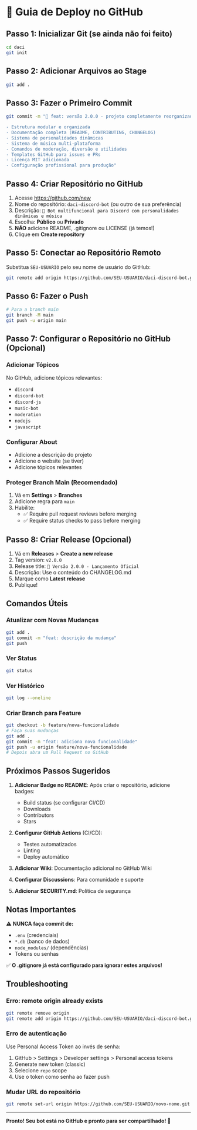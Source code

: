 # 🚀 Guia de Deploy no GitHub

## Passo 1: Inicializar Git (se ainda não foi feito)

```bash
cd daci
git init
```

## Passo 2: Adicionar Arquivos ao Stage

```bash
git add .
```

## Passo 3: Fazer o Primeiro Commit

```bash
git commit -m "🎉 feat: versão 2.0.0 - projeto completamente reorganizado

- Estrutura modular e organizada
- Documentação completa (README, CONTRIBUTING, CHANGELOG)
- Sistema de personalidades dinâmicas
- Sistema de música multi-plataforma
- Comandos de moderação, diversão e utilidades
- Templates GitHub para issues e PRs
- Licença MIT adicionada
- Configuração profissional para produção"
```

## Passo 4: Criar Repositório no GitHub

1. Acesse https://github.com/new
2. Nome do repositório: `daci-discord-bot` (ou outro de sua preferência)
3. Descrição: `🤖 Bot multifuncional para Discord com personalidades dinâmicas e música`
4. Escolha: **Público** ou **Privado**
5. **NÃO** adicione README, .gitignore ou LICENSE (já temos!)
6. Clique em **Create repository**

## Passo 5: Conectar ao Repositório Remoto

Substitua `SEU-USUARIO` pelo seu nome de usuário do GitHub:

```bash
git remote add origin https://github.com/SEU-USUARIO/daci-discord-bot.git
```

## Passo 6: Fazer o Push

```bash
# Para a branch main
git branch -M main
git push -u origin main
```

## Passo 7: Configurar o Repositório no GitHub (Opcional)

### Adicionar Tópicos
No GitHub, adicione tópicos relevantes:
- `discord`
- `discord-bot`
- `discord-js`
- `music-bot`
- `moderation`
- `nodejs`
- `javascript`

### Configurar About
- Adicione a descrição do projeto
- Adicione o website (se tiver)
- Adicione tópicos relevantes

### Proteger Branch Main (Recomendado)
1. Vá em **Settings** > **Branches**
2. Adicione regra para `main`
3. Habilite:
   - ✅ Require pull request reviews before merging
   - ✅ Require status checks to pass before merging

## Passo 8: Criar Release (Opcional)

1. Vá em **Releases** > **Create a new release**
2. Tag version: `v2.0.0`
3. Release title: `🎉 Versão 2.0.0 - Lançamento Oficial`
4. Descrição: Use o conteúdo do CHANGELOG.md
5. Marque como **Latest release**
6. Publique!

## Comandos Úteis

### Atualizar com Novas Mudanças
```bash
git add .
git commit -m "feat: descrição da mudança"
git push
```

### Ver Status
```bash
git status
```

### Ver Histórico
```bash
git log --oneline
```

### Criar Branch para Feature
```bash
git checkout -b feature/nova-funcionalidade
# Faça suas mudanças
git add .
git commit -m "feat: adiciona nova funcionalidade"
git push -u origin feature/nova-funcionalidade
# Depois abra um Pull Request no GitHub
```

## Próximos Passos Sugeridos

1. **Adicionar Badge no README**: Após criar o repositório, adicione badges:
   - Build status (se configurar CI/CD)
   - Downloads
   - Contributors
   - Stars

2. **Configurar GitHub Actions** (CI/CD):
   - Testes automatizados
   - Linting
   - Deploy automático

3. **Adicionar Wiki**: Documentação adicional no GitHub Wiki

4. **Configurar Discussions**: Para comunidade e suporte

5. **Adicionar SECURITY.md**: Política de segurança

## Notas Importantes

⚠️ **NUNCA faça commit de:**
- `.env` (credenciais)
- `*.db` (banco de dados)
- `node_modules/` (dependências)
- Tokens ou senhas

✅ **O .gitignore já está configurado para ignorar estes arquivos!**

## Troubleshooting

### Erro: remote origin already exists
```bash
git remote remove origin
git remote add origin https://github.com/SEU-USUARIO/daci-discord-bot.git
```

### Erro de autenticação
Use Personal Access Token ao invés de senha:
1. GitHub > Settings > Developer settings > Personal access tokens
2. Generate new token (classic)
3. Selecione `repo` scope
4. Use o token como senha ao fazer push

### Mudar URL do repositório
```bash
git remote set-url origin https://github.com/SEU-USUARIO/novo-nome.git
```

---

**Pronto! Seu bot está no GitHub e pronto para ser compartilhado! 🎉**

